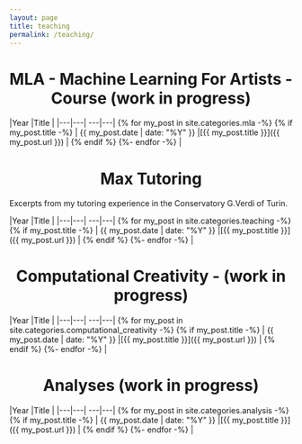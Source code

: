 ```yaml
---
layout: page
title: teaching
permalink: /teaching/
---
```



<h1 align="center">MLA - Machine Learning For Artists - Course (work in progress)</h1>

|Year |Title  |
|---|---| ---|---|
{% for my_post in site.categories.mla -%}
{% if my_post.title -%}
| {{ my_post.date | date: "%Y" }} |[{{ my_post.title }}]({{ my_post.url }}) | 
{% endif %}
{%- endfor -%}
|



<h1 align="center">Max Tutoring</h1>
Excerpts from my tutoring experience in the Conservatory G.Verdi of Turin.

|Year |Title  |
|---|---| ---|---|
{% for my_post in site.categories.teaching -%}
{% if my_post.title -%}
| {{ my_post.date | date: "%Y" }} |[{{ my_post.title }}]({{ my_post.url }}) | 
{% endif %}
{%- endfor -%}
|

<h1 align="center">Computational Creativity - (work in progress)</h1>


|Year |Title  |
|---|---| ---|---|
{% for my_post in site.categories.computational_creativity -%}
{% if my_post.title -%}
| {{ my_post.date | date: "%Y" }} |[{{ my_post.title }}]({{ my_post.url }}) | 
{% endif %}
{%- endfor -%}
|


<h1 align="center">Analyses (work in progress)</h1>


|Year |Title  |
|---|---| ---|---|
{% for my_post in site.categories.analysis -%}
{% if my_post.title -%}
| {{ my_post.date | date: "%Y" }} |[{{ my_post.title }}]({{ my_post.url }}) | 
{% endif %}
{%- endfor -%}
|